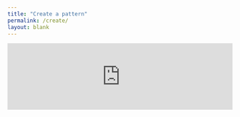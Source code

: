 ```yaml
---
title: "Create a pattern"
permalink: /create/
layout: blank
---
```


<iframe 
    src="https://rfgn9p.csb.app/" 
    width="100%" 
    style="border:none;">
</iframe>
